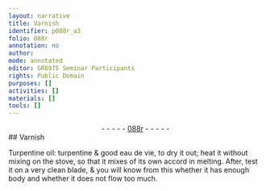 ```yaml
---
layout: narrative
title: Varnish
identifier: p088r_a3
folio: 088r
annotation: no
author:
mode: annotated
editor: GR8975 Seminar Participants
rights: Public Domain
purposes: []
activities: []
materials: []
tools: []
---
```


 <div class="folio" align="center">- - - - - <a href="http://gallica.bnf.fr/ark:/12148/btv1b10500001g/f181.image" target="_blank">088r</a> - - - - - </div> 
## Varnish

 
 Turpentine oil: turpentine & good eau de vie, to dry it out; heat it without mixing on the stove, so that it mixes of its own accord in melting. After, test it on a very clean blade, & you will know from this whether it has enough body and whether it does not flow too much. 
 
